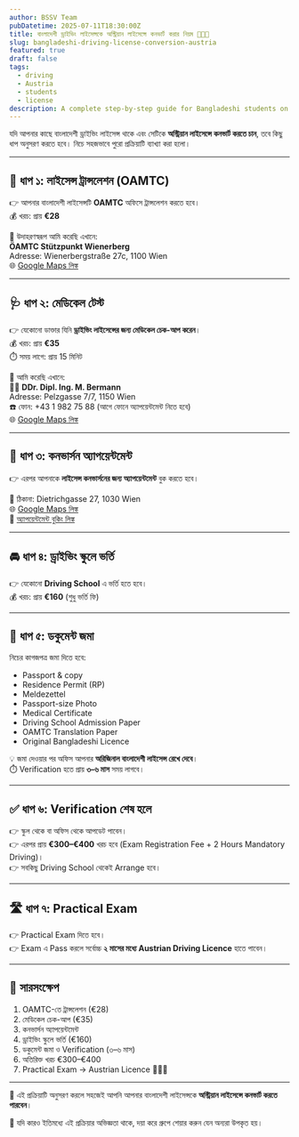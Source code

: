 ```yaml
---
author: BSSV Team
pubDatetime: 2025-07-11T18:30:00Z
title: বাংলাদেশী ড্রাইভিং লাইসেন্সকে অস্ট্রিয়ান লাইসেন্সে কনভার্ট করার নিয়ম 🚗🇦🇹
slug: bangladeshi-driving-license-conversion-austria
featured: true
draft: false
tags:
  - driving
  - Austria
  - students
  - license
description: A complete step-by-step guide for Bangladeshi students on how to convert a Bangladeshi driving license into an Austrian license, including required documents, costs, medical check-up, and practical exam.
---
```


যদি আপনার কাছে বাংলাদেশী ড্রাইভিং লাইসেন্স থাকে এবং সেটিকে **অস্ট্রিয়ান লাইসেন্সে কনভার্ট করতে চান**, তবে কিছু ধাপ অনুসরণ করতে হবে। নিচে সহজভাবে পুরো প্রক্রিয়াটি ব্যাখ্যা করা হলো।  

---

## 📝 ধাপ ১: লাইসেন্স ট্রান্সলেশন (OAMTC)  
👉 আপনার বাংলাদেশী লাইসেন্সটি **OAMTC** অফিসে ট্রান্সলেশন করতে হবে।  
💰 খরচ: প্রায় **€28**  

📍 উদাহরণস্বরূপ আমি করেছি এখানে:  
**ÖAMTC Stützpunkt Wienerberg**  
Adresse: Wienerbergstraße 27c, 1100 Wien  
🌐 [Google Maps লিঙ্ক](https://www.google.com/maps/place/Wienerbergstra%C3%9Fe+27c,+1100+Wien,+Austria)

---

## 🩺 ধাপ ২: মেডিকেল টেস্ট  
👉 যেকোনো ডাক্তার যিনি **ড্রাইভিং লাইসেন্সের জন্য মেডিকেল চেক-আপ করেন**।  
💰 খরচ: প্রায় **€35**  
⏱️ সময় লাগে: প্রায় 15 মিনিট  

📍 আমি করেছি এখানে:  
👨‍⚕️ **DDr. Dipl. Ing. M. Bermann**  
Adresse: Pelzgasse 7/7, 1150 Wien  
☎️ ফোন: +43 1 982 75 88 (আগে ফোনে অ্যাপয়েন্টমেন্ট নিতে হবে)  
🌐 [Google Maps লিঙ্ক](https://www.google.com/maps/place/Pelzgasse+7%2F7,+1150+Wien,+Austria)

---

## 📅 ধাপ ৩: কনভার্সন অ্যাপয়েন্টমেন্ট  
👉 এরপর আপনাকে **লাইসেন্স কনভার্সনের জন্য অ্যাপয়েন্টমেন্ট** বুক করতে হবে।  

📍 ঠিকানা: Dietrichgasse 27, 1030 Wien  
🌐 [Google Maps লিঙ্ক](https://www.google.com/maps/place/Dietrichgasse+27,+1030+Wien,+Austria)  
🔗 [অ্যাপয়েন্টমেন্ট বুকিং লিঙ্ক](https://www.polizei.gv.at/wien/buergerservice/fuehrerschein/4/umschreibung.aspx)

---

## 🚘 ধাপ ৪: ড্রাইভিং স্কুলে ভর্তি  
👉 যেকোনো **Driving School** এ ভর্তি হতে হবে।  
💰 খরচ: প্রায় **€160** (শুধু ভর্তি ফি)  

---

## 📄 ধাপ ৫: ডকুমেন্ট জমা  
নিচের কাগজপত্র জমা দিতে হবে:  

- Passport & copy  
- Residence Permit (RP)  
- Meldezettel  
- Passport-size Photo  
- Medical Certificate  
- Driving School Admission Paper  
- OAMTC Translation Paper  
- Original Bangladeshi Licence  

💡 জমা দেওয়ার পর অফিস আপনার **অরিজিনাল বাংলাদেশী লাইসেন্স রেখে দেবে**।  
⏱️ Verification হতে প্রায় **৩–৬ মাস** সময় লাগবে।  

---

## ✅ ধাপ ৬: Verification শেষ হলে  
👉 স্কুল থেকে বা অফিস থেকে আপডেট পাবেন।  
👉 এরপর প্রায় **€300–€400** খরচ হবে (Exam Registration Fee + 2 Hours Mandatory Driving)।  
👉 সবকিছু Driving School থেকেই Arrange হবে।  

---

## 🛣️ ধাপ ৭: Practical Exam  
👉 Practical Exam দিতে হবে।  
👉 Exam এ Pass করলে সর্বোচ্চ **২ মাসের মধ্যে Austrian Driving Licence** হাতে পাবেন।  

---

## 📌 সারসংক্ষেপ  
1. OAMTC-তে ট্রান্সলেশন (€28)  
2. মেডিকেল চেক-আপ (€35)  
3. কনভার্সন অ্যাপয়েন্টমেন্ট  
4. ড্রাইভিং স্কুলে ভর্তি (€160)  
5. ডকুমেন্ট জমা ও Verification (৩–৬ মাস)  
6. অতিরিক্ত খরচ €300–€400  
7. Practical Exam → Austrian Licence 🚗🇦🇹  

---

🎉 এই প্রক্রিয়াটি অনুসরণ করলে সহজেই আপনি আপনার বাংলাদেশী লাইসেন্সকে **অস্ট্রিয়ান লাইসেন্সে কনভার্ট করতে পারবেন**।  

📢 যদি কারও ইতিমধ্যে এই প্রক্রিয়ার অভিজ্ঞতা থাকে, দয়া করে গ্রুপে শেয়ার করুন যেন অন্যরা উপকৃত হয়।  